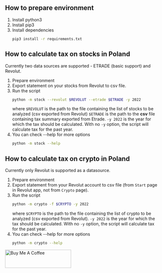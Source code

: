 ## How to prepare environment
1. Install python3
2. Install pip3
3. Install dependencies
    ```bash
    pip3 install -r requirements.txt
    ```

## How to calculate tax on stocks in Poland
Currently two data sources are supported - ETRADE (basic support) and Revolut.

1. Prepare environment
2. Export statement on your stocks from Revolut to csv file.
3. Run the script
    ```bash
    python -m stock --revolut $REVOLUT --etrade $ETRADE -y 2022
    ```
    where 
    `$REVOLUT` is the path to the file containing the list of stocks to be analyzed (csv exported from Revolut)
    `$ETRADE` is the path to the **csv** file containing tax summary exported from Etrade. 
    `-y 2022` is the year for which the tax should be calculated. With no `-y` option, the script will calculate tax for the past year.
4. You can check --help for more options
   ```bash
   python -m stock --help
   ```

## How to calculate tax on crypto in Poland
Currently only Revolut is supported as a datasource.

1. Prepare environment
2. Export statement from your Revolut account to csv file (from `Start` page in Revolut app, not from `Crypto` page).
3. Run the script
   ```bash
   python -m crypto -f $CRYPTO -y 2022
   ```
    where 
    `$CRYPTO` is the path to the file containing the list of crypto to be analyzed (csv exported from Revolut).
    `-y 2022` is the year for which the tax should be calculated. With no `-y` option, the script will calculate tax for the past year.
4. You can check --help for more options
   ```bash
   python -m crypto --help
   ```
   
<a href="https://www.buymeacoffee.com/pbialon" target="_blank"><img src="https://cdn.buymeacoffee.com/buttons/v2/default-yellow.png" alt="Buy Me A Coffee" style="height: 60px !important;width: 217px !important;" ></a>
